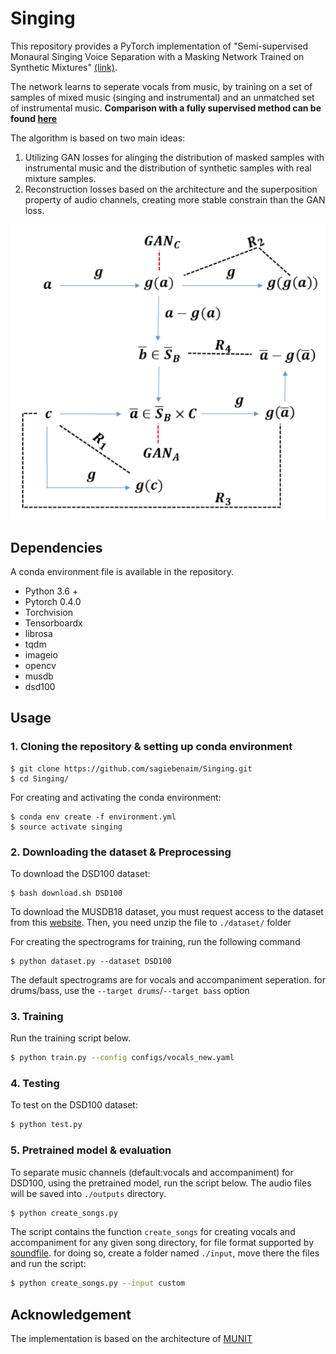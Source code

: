 # Singing

This repository provides a PyTorch implementation of "Semi-supervised Monaural Singing Voice Separation with a Masking Network Trained on Synthetic Mixtures" [(link)](https://arxiv.org/abs/1812.06087).

The network learns to seperate vocals from music, by training on a set of samples of mixed music (singing and instrumental) and an unmatched set of instrumental music. **Comparison with a fully supervised method can be found [here](https://sagiebenaim.github.io/Singing/)**

The algorithm is based on two main ideas: 
1. Utilizing GAN losses for alinging the distribution of masked samples with instrumental music and the distribution of synthetic samples with real mixture samples.
2. Reconstruction losses based on the architecture and the superposition property of audio channels, creating more stable constrain than the GAN loss.

![Architecture](./Architecture.png)

## Dependencies
A conda environment file is available in the repository.
* Python 3.6 +
* Pytorch 0.4.0
* Torchvision
* Tensorboardx
* librosa
* tqdm
* imageio
* opencv
* musdb
* dsd100

## Usage

### 1. Cloning the repository & setting up conda environment
```
$ git clone https://github.com/sagiebenaim/Singing.git
$ cd Singing/
```
For creating and activating the conda environment:
```
$ conda env create -f environment.yml
$ source activate singing
```

### 2. Downloading the dataset & Preprocessing

To download the DSD100 dataset:
```
$ bash download.sh DSD100
```
To download the MUSDB18 dataset, you must request access to the dataset from this [website](https://zenodo.org/record/1117372/accessrequest). Then, you need unzip the file to `./dataset/` folder
 
For creating the spectrograms for training, run the following command
```
$ python dataset.py --dataset DSD100 
```
The default spectrograms are for vocals and accompaniment seperation. for drums/bass, use the `--target drums`/`--target bass` option 
 
### 3. Training
Run the training script below.

```bash
$ python train.py --config configs/vocals_new.yaml
```
 
### 4. Testing

To test on the DSD100 dataset:

```bash
$ python test.py
```

### 5. Pretrained model & evaluation

To separate music channels (default:vocals and accompaniment) for DSD100, using the pretrained model, run the script below. The audio files will be saved into `./outputs` directory.

```bash
$ python create_songs.py
```

The script contains the function `create_songs` for creating vocals and accompaniment for any given song directory, for file format supported by [soundfile](https://pysoundfile.readthedocs.io/en/0.9.0/).
for doing so, create a folder named `./input`, move there the files and run the script:
```bash
$ python create_songs.py --input custom
```

## Acknowledgement
The implementation is based on the architecture of [MUNIT](https://github.com/NVlabs/MUNIT)
